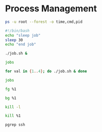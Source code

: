 # Process Management
```bash
ps -u root --forest -o time,cmd,pid
```
```bash
#!/bin/bash
echo "sleep job"
sleep 30
echo "end job"
```
```bash
./job.sh &

jobs

for val in {1..4}; do ./job.sh & done

jobs

fg %1

bg %1

kill -l

kill %1

pgrep ssh
```
